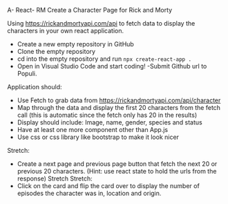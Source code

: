 A- React- RM
Create a Character Page for Rick and Morty

Using https://rickandmortyapi.com/api to fetch data to display the characters in your own react application.

- Create a new empty repository in GitHub
- Clone the empty repository
- cd into the empty repository and run ```npx create-react-app .```
- Open in Visual Studio Code and start coding!
-Submit Github url to Populi.

Application should:
- Use Fetch to grab data from https://rickandmortyapi.com/api/character
- Map through the data and display the first 20 characters from the fetch call (this is automatic since the fetch only has 20 in the results)
- Display should include: Image, name, gender, species and status
- Have at least one more component other than App.js
- Use css or css library like bootstrap to make it look nicer

Stretch:
- Create a next page and previous page button that fetch the next 20 or previous 20 characters.
(Hint: use react state to hold the urls from the response)
Stretch Stretch:
- Click on the card and flip the card over to display the number of episodes the character was in, location and origin.
